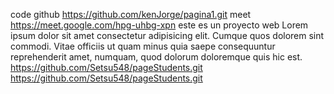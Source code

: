 code github
https://github.com/kenJorge/pagina1.git
meet
https://meet.google.com/hpg-uhbg-xpn
este es un proyecto web
Lorem ipsum dolor sit amet consectetur adipisicing elit. 
Cumque quos dolorem sint commodi. 
Vitae officiis ut quam minus quia saepe consequuntur reprehenderit
 amet, numquam, quod dolorum doloremque quis hic est.
https://github.com/Setsu548/pageStudents.git
https://github.com/Setsu548/pageStudents.git
